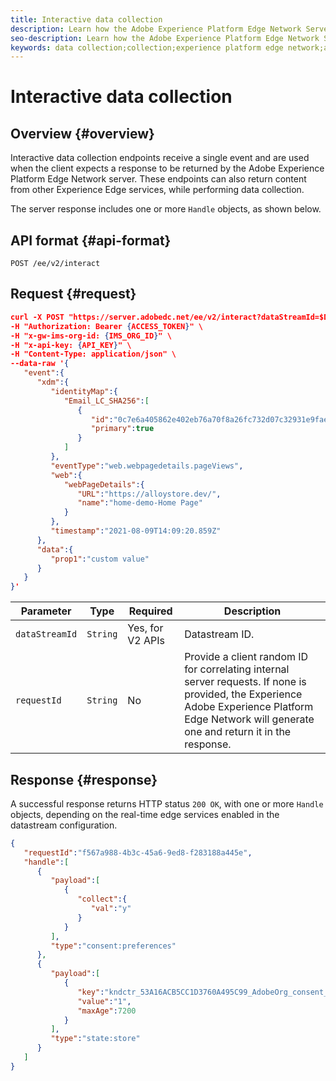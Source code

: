 ```yaml
---
title: Interactive data collection
description: Learn how the Adobe Experience Platform Edge Network Server API performs interactive data collection
seo-description: Learn how the Adobe Experience Platform Edge Network Server API performs interactive data collection
keywords: data collection;collection;experience platform edge network;api;interactive data collection
---
```


# Interactive data collection

## Overview {#overview}

Interactive data collection endpoints receive a single event and are used when the client expects a response to be returned by the Adobe Experience Platform Edge Network server. These endpoints can also return content from other Experience Edge services, while performing data collection.

The server response includes one or more `Handle` objects, as shown below.

## API format {#api-format}

```http
POST /ee/v2/interact
```

## Request {#request}

```json
curl -X POST "https://server.adobedc.net/ee/v2/interact?dataStreamId=$DATASTREAM_ID" \
-H "Authorization: Bearer {ACCESS_TOKEN}" \
-H "x-gw-ims-org-id: {IMS_ORG_ID}" \
-H "x-api-key: {API_KEY}" \
-H "Content-Type: application/json" \
--data-raw '{
   "event":{
      "xdm":{
         "identityMap":{
            "Email_LC_SHA256":[
               {
                  "id":"0c7e6a405862e402eb76a70f8a26fc732d07c32931e9fae9ab1582911d2e8a3b",
                  "primary":true
               }
            ]
         },
         "eventType":"web.webpagedetails.pageViews",
         "web":{
            "webPageDetails":{
               "URL":"https://alloystore.dev/",
               "name":"home-demo-Home Page"
            }
         },
         "timestamp":"2021-08-09T14:09:20.859Z"
      },
      "data":{
         "prop1":"custom value"
      }
   }
}'
```

| Parameter | Type | Required | Description |
| --- | --- | --- | --- |
| `dataStreamId` | `String` | Yes, for V2 APIs | Datastream ID. |
| `requestId` | `String` | No | Provide a client random ID for correlating internal server requests. If none is provided, the Experience Adobe Experience Platform Edge Network will generate one and return it in the response.|

## Response {#response}

A successful response returns HTTP status `200 OK`, with one or more `Handle` objects, depending on the real-time edge services enabled in the datastream configuration.

```json
{
   "requestId":"f567a988-4b3c-45a6-9ed8-f283188a445e",
   "handle":[
      {
         "payload":[
            {
               "collect":{
                  "val":"y"
               }
            }
         ],
         "type":"consent:preferences"
      },
      {
         "payload":[
            {
               "key":"kndctr_53A16ACB5CC1D3760A495C99_AdobeOrg_consent_check",
               "value":"1",
               "maxAge":7200
            }
         ],
         "type":"state:store"
      }
   ]
}
```
